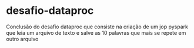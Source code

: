 # desafio-dataproc
Conclusão do desafio dataproc que consiste na criação de um jop pyspark que leia um arquivo de texto e salve as 10 palavras que mais se repete em outro arquivo
